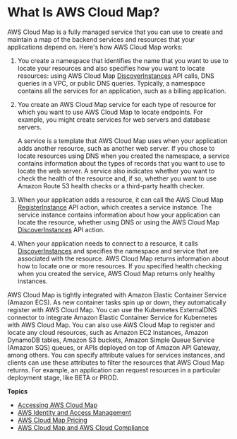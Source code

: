# What Is AWS Cloud Map?<a name="what-is-cloud-map"></a>

AWS Cloud Map is a fully managed service that you can use to create and maintain a map of the backend services and resources that your applications depend on\. Here's how AWS Cloud Map works:

1. You create a namespace that identifies the name that you want to use to locate your resources and also specifies how you want to locate resources: using AWS Cloud Map [DiscoverInstances](https://docs.aws.amazon.com/cloud-map/latest/api/API_DiscoverInstances.html) API calls, DNS queries in a VPC, or public DNS queries\. Typically, a namespace contains all the services for an application, such as a billing application\.

1. You create an AWS Cloud Map service for each type of resource for which you want to use AWS Cloud Map to locate endpoints\. For example, you might create services for web servers and database servers\.

   A service is a template that AWS Cloud Map uses when your application adds another resource, such as another web server\. If you chose to locate resources using DNS when you created the namespace, a service contains information about the types of records that you want to use to locate the web server\. A service also indicates whether you want to check the health of the resource and, if so, whether you want to use Amazon Route 53 health checks or a third\-party health checker\. 

1. When your application adds a resource, it can call the AWS Cloud Map [RegisterInstance](https://docs.aws.amazon.com/cloud-map/latest/api/API_RegisterInstance.html) API action, which creates a service instance\. The service instance contains information about how your application can locate the resource, whether using DNS or using the AWS Cloud Map [DiscoverInstances](https://docs.aws.amazon.com/cloud-map/latest/api/API_DiscoverInstances.html) API action\.

1. When your application needs to connect to a resource, it calls [DiscoverInstances](https://docs.aws.amazon.com/cloud-map/latest/api/API_DiscoverInstances.html) and specifies the namespace and service that are associated with the resource\. AWS Cloud Map returns information about how to locate one or more resources\. If you specified health checking when you created the service, AWS Cloud Map returns only healthy instances\.

AWS Cloud Map is tightly integrated with Amazon Elastic Container Service \(Amazon ECS\)\. As new container tasks spin up or down, they automatically register with AWS Cloud Map\. You can use the Kubernetes ExternalDNS connector to integrate Amazon Elastic Container Service for Kubernetes with AWS Cloud Map\. You can also use AWS Cloud Map to register and locate any cloud resources, such as Amazon EC2 instances, Amazon DynamoDB tables, Amazon S3 buckets, Amazon Simple Queue Service \(Amazon SQS\) queues, or APIs deployed on top of Amazon API Gateway, among others\. You can specify attribute values for services instances, and clients can use these attributes to filter the resources that AWS Cloud Map returns\. For example, an application can request resources in a particular deployment stage, like BETA or PROD\.

**Topics**
+ [Accessing AWS Cloud Map](welcome-accessing-cloud-map.md)
+ [AWS Identity and Access Management](IAMRoute53.md)
+ [AWS Cloud Map Pricing](cloud-map-pricing.md)
+ [AWS Cloud Map and AWS Cloud Compliance](compliance.md)